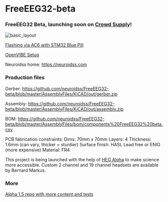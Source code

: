 # FreeEEG32-beta

### FreeEEG32 Beta, launching soon on [Crowd Supply](https://www.crowdsupply.com/neuroidss/freeeeg32)!

![basic_layout](https://github.com/neuroidss/FreeEEG32-beta/blob/master/basic_layout.jpg)

[Flashing via AC6 with STM32 Blue Pill](https://github.com/neuroidss/FreeEEG32-beta/blob/master/SetupGuides/FreeEEG32_Flashing_via_AC6_w_STM32F103_BluePill.md)

[OpenVIBE Setup](https://github.com/neuroidss/FreeEEG32-beta/blob/master/SetupGuides/FreeEEG32_OpenVibe_Docker_Readme.md)

Neuroidss home: https://neuroidss.com

### Production files
Gerber:   https://github.com/neuroidss/FreeEEG32-beta/blob/master/AssemblyFiles/KiCAD/out/gerber.zip

Assembly: https://github.com/neuroidss/FreeEEG32-beta/blob/master/AssemblyFiles/KiCAD/out/assembly.zip

BOM:      https://github.com/neuroidss/FreeEEG32-beta/blob/master/AssemblyFiles/bom/components%20FreeEEG32%20beta.csv

PCB fabrication constraints:
Dims: 70mm x 70mm
Layers: 4
Thickness: 1.6mm (can vary, thicker = sturdier)
Surface finish: HASL Lead free or ENIG (more expensive)
Material: FR4


This project is being launched with the help of [HEG Alpha](hegalpha.com) to make science more accessible.
Custom 2 channel and 19 channel headsets are available by Bernard Markus.

### More

[Alpha 1.5 repo with more content and tests](https://github.com/neuroidss/FreeEEG32-alpha1.5)
